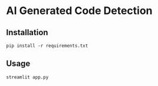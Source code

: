 # AI Generated Code Detection

## Installation

```shell
pip install -r requirements.txt
```

## Usage

```shell
streamlit app.py
```
